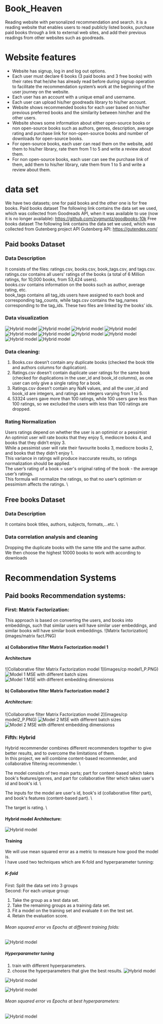 # Book_Heaven
Reading website with personalized recommendation and search.
it is a reading website that enables users to read publicly listed books, purchase paid books  through a link to external web sites, and add their previous readings from other websites such as goodreads.

# Website features
* Website has signup, log in and log out options. 
* Each user must declare 6 books (3 paid books and 3 free books) with their rates that he/she has already read before during signup operation to facilitate the recommendation system’s work at the beginning of the user journey on the website.
* Each user has an account with a unique email and username.
* Each user can upload his/her goodreads library to his/her account.
* Website shows recommended books for each user based on his/her previous preferred books and the similarity between him/her and the other users.
* Website shows some information about either open-source books or non open-source books such as authors, genres, description, average rating and purchase link for non-open-source books and number of downloads for open-source books. 
* For open-source books, each user can read them on the website, add them to his/her library, rate them from 1 to 5 and write a review about them.
* For non open-source books, each user can see the purchase link of them, add them to his/her library, rate them from 1 to 5 and write a review about them.



# data set
We have two datasets; one for paid books and the other one is for free books.
Paid books dataset
The following link contains the data set we used, which was collected from Goodreads API, when it was available to use (now it is no longer available): https://github.com/zygmuntz/goodbooks-10k
Free books dataset
The following link contains the data set we used, which was collected from Gutenberg project API Gutenberg API: https://gutendex.com/

## Paid books Dataset
### Data Description 
It consists of the files: ratings.csv, books.csv, book_tags.csv, and tags.csv. \
ratings.csv contains all users' ratings of the books (a total of 6 Million ratings, for 10,000 books, from 53,424 users).  \
books.csv contains information on the books such as author, average rating, etc. \
book_tags contains all tag_ids users have assigned to each book and corresponding tag_counts, while tags.csv contains the tag_names corresponding to the tag_ids. These two files are linked by the books’ ids. 

### Data visualization
![Hybrid model](images/v1.PNG)
![Hybrid model](images/v2.PNG)
![Hybrid model](images/v3.PNG)
![Hybrid model](images/v4.PNG)
![Hybrid model](images/v6.PNG)
![Hybrid model](images/v7.PNG)
![Hybrid model](images/v8.PNG)
![Hybrid model](images/v9.PNG)
![Hybrid model](images/v10.PNG)
![Hybrid model](images/v11.PNG)

### Data cleaning:
1. Books.csv doesn’t contain any duplicate books (checked the book title and authors columns for duplication). 
2. Ratings.csv doesn’t contain  duplicate user ratings for the same book (checked for duplications in the user_id and book_id columns), as one user can only give a single rating for a book. 
3.    Ratings.csv doesn’t contain any NaN values, and all the user_id and book_id are integers, and ratings are integers varying from 1 to 5. 
4. 53324 users gave more than 100 ratings, while 100 users gave less than 100 ratings, so we excluded the users with less than 100 ratings are dropped.

### Rating Normalization
Users ratings depend on whether the user is an optimist or a pessimist \
An optimist user will rate books that they enjoy 5, mediocre books 4, and books that they didn’t enjoy 3. \
While a pessimist user will rate their favourite books 3, mediocre books 2, and books that they didn’t enjoy 1. \
This variance in ratings will produce inaccurate results, so ratings normalization should be applied. \
The user’s rating of a book = user's original rating of the book - the average user’s ratings. \
This formula will normalize the ratings, so that no user’s optimism or pessimism affects the ratings. \

## Free books Dataset

### Data Description
It contains book titles, authors, subjects, formats,...etc. \

### Data correlation analysis and cleaning
Dropping the duplicate books with the same title and the same author. \
We then choose the highest 10000 books to work with according to downloads

# Recommendation Systems 

## Paid books Recommendation systems:
### First: Matrix Factorization:
This approach is based on converting the users, and books into embeddings, such that similar users will have similar user embeddings, and similar books will have similar book embeddings.
![Matrix factorization](images/matrix fact.PNG)
#### a) Collaborative filter Matrix Factorization model 1
#### Architecture
![Collaborative filter Matrix Factorization model 1](images/cp model1_P.PNG) 
![Model 1 MSE with different batch sizes](images/model1_bs.PNG) 
![Model 1 MSE with different embedding dimensionss](images/model1_es.PNG) 

#### b) Collaborative filter Matrix Factorization model 2
##### Architecture:
![Collaborative filter Matrix Factorization model 2](images/cp model2_P.PNG) 
![Model 2 MSE with different batch sizes](images/model2_bs.PNG) 
![Model 2 MSE with different embedding dimensionss](images/model2_es.PNG) 

### Fifth: Hybrid
Hybrid recommender combines different recommenders together to give better results, and to overcome the limitations of them. \
In this project, we will combine content-based recommender, and collaborative filtering recommender. \

The model consists of two main parts; part for content-based which takes book's features/genres, and part for collaborative filter which takes user's id and book's id. \

The inputs for the model are user's id, book's id (collaborative filter part), and book's features (content-based part). \

The target is rating. \

#### Hybrid model Architecture:
![Hybrid model](images/hybrid_model.PNG)

#### Training
We will use mean squared error as a metric to measure how good the
model is. \
I have used two techniques which are K-fold and hyperparameter tunning: 
##### K-fold
First: Split the data set into 3 groups \
Second: For each unique group: 
1. Take the group as a test data set. 
2. Take the remaining groups as a training data set. 
3. Fit a model on the training set and evaluate it on the test set. 
4. Retain the evaluation score. 

###### Mean squared error vs Epochs at different training folds:
![Hybrid model](images/k_folds.PNG)

##### Hyperparameter tuning
1. train with different hyperparameters.
2. choose the hyperparameters that give the best results. 
![Hybrid model](images/mse_vs_epochs_e.PNG) 

![Hybrid model](images/mse_vs_epochs_lr.PNG) 

![Hybrid model](images/mse_vs_epochs_a.PNG) 

###### Mean squared error vs Epochs at best hyperparameters: 
![Hybrid model](images/best_model.PNG)


